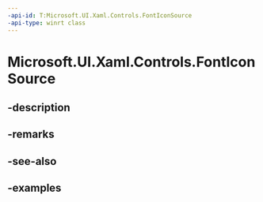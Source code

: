 ```yaml
---
-api-id: T:Microsoft.UI.Xaml.Controls.FontIconSource
-api-type: winrt class
---
```


<!-- Class syntax.
public class FontIconSource : IconSource, IconSource
-->

# Microsoft.UI.Xaml.Controls.FontIconSource

## -description

## -remarks

## -see-also

## -examples

